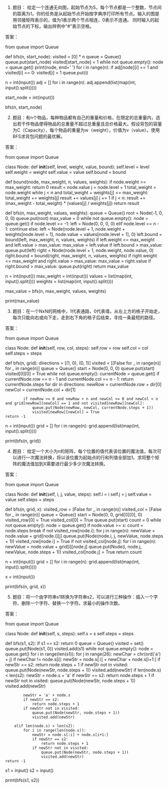

1. 题目： 给定一个连通无向图，起始节点为S，每个节点都是一个整数，节点间的距离为1。你的任务是从起始节点开始按字典序打印所有节点。输入的图是用邻接矩阵表示的，值为1表示两个节点相连，0表示不连通。 同时输入的起始节点的下标，输出样例中“#”表示空格。

答案：

from queue import Queue

def bfs(n, start_node):
    visited = [0] * n
    queue = Queue()
    queue.put(start_node)
    visited[start_node] = 1
    while not queue.empty():
        node = queue.get()
        print(node, end=' ')
        for i in range(n):
            if adj[node][i] == 1 and visited[i] == 0:
                visited[i] = 1
                queue.put(i)

n = int(input())
adj = []
for i in range(n):
    adj.append(list(map(int, input().split())))

start_node = int(input())

bfs(n, start_node)


2. 题目：有n个物品，每种物品都有自己的重量和价格，在限定的总重量内，选出若干件物品使得物品的总重量不超过总重量且总价格最大。假设背包的容量为C（Capacity），每个物品的重量为w（weight），价值为v（value）。使用BFS求背包问题的最优解。

答案：

from queue import Queue

class Node:
	def __init__(self, level, weight, value, bound):
		self.level = level
		self.weight = weight
		self.value = value
		self.bound = bound

def bound(node, max_weight, n, values, weights):
	if node.weight >= max_weight:
		return 0
	result = node.value
	j = node.level + 1
	total_weight = node.weight
	while j < n and total_weight + weights[j] <= max_weight:
		total_weight += weights[j]
		result += values[j]
		j += 1
	if j < n:
		result += (max_weight - total_weight) * (values[j] / weights[j])
	return result

def bfs(n, max_weight, values, weights):
	queue = Queue()
	root = Node(-1, 0, 0, 0)
	queue.put(root)
	max_value = 0
	while not queue.empty():
		node = queue.get()
		if node.level == -1:
			left = Node(0, 0, 0, 0)
		elif node.level == n - 1:
			continue
		else:
			left = Node(node.level + 1, node.weight + weights[node.level + 1], node.value + values[node.level + 1], 0)
			left.bound = bound(left, max_weight, n, values, weights)
			if left.weight <= max_weight and left.value > max_value:
				max_value = left.value
			if left.bound > max_value:
				queue.put(left)
		right = Node(node.level + 1, node.weight, node.value, 0)
		right.bound = bound(right, max_weight, n, values, weights)
		if right.weight <= max_weight and right.value > max_value:
			max_value = right.value
		if right.bound > max_value:
			queue.put(right)
	return max_value

n = int(input())
max_weight = int(input())
values = list(map(int, input().split()))
weights = list(map(int, input().split()))

max_value = bfs(n, max_weight, values, weights)

print(max_value)


3. 题目：在一个NxN的网格中，1代表通路，0代表墙，从左上方的格子开始走，每次只能向右或向下走，走到右下角的格子后结束，寻找一条最短的路径。

答案：

from queue import Queue

class Node:
	def __init__(self, row, col, steps):
		self.row = row
		self.col = col
		self.steps = steps

def bfs(n, grid):
	directions = [(1, 0), (0, 1)]
	visited = [[False for _ in range(n)] for _ in range(n)]
	queue = Queue()
	start = Node(0, 0, 0)
	queue.put(start)
	visited[0][0] = True
	while not queue.empty():
		currentNode = queue.get()
		if currentNode.row == n - 1 and currentNode.col == n - 1:
			return currentNode.steps
		for dir in directions:
			newRow = currentNode.row + dir[0]
			newCol = currentNode.col + dir[1]
			
			if newRow >= 0 and newRow < n and newCol >= 0 and newCol < n and grid[newRow][newCol] == 1 and not visited[newRow][newCol]:
				queue.put(Node(newRow, newCol, currentNode.steps + 1))
				visited[newRow][newCol] = True
	return -1

n = int(input())
grid = []
for i in range(n):
	grid.append(list(map(int, input().split())))

print(bfs(n, grid))


4. 题目： 给定一个大小为n的矩阵，每个位置的值代表该位置的魔法值，每次可以进行一次魔法转换，将以该位置为起始点的行和列值全部加1。求将整个矩阵的魔法值加到X需要进行最少多少次魔法转换。

答案：

from queue import Queue

class Node:
	def __init__(self, i, j, value, steps):
		self.i = i
		self.j = j
		self.value = value
		self.steps = steps

def bfs(n, grid, x):
	visited_row = [False for _ in range(n)]
	visited_col = [False for _ in range(n)]
	queue = Queue()
	start = Node(0, 0, grid[0][0], 0)
	visited_row[0] = True
	visited_col[0] = True
	queue.put(start)
	count = 0
	while not queue.empty():
		node = queue.get()
		if node.value >= x:
			count = node.steps
			break
		if not visited_row[node.i]:
			for j in range(n):
				newValue = node.value + grid[node.i][j]
				queue.put(Node(node.i, j, newValue, node.steps + 1))
			visited_row[node.i] = True
		if not visited_col[node.j]:
			for i in range(n):
				newValue = node.value + grid[i][node.j]
				queue.put(Node(i, node.j, newValue, node.steps + 1))
			visited_col[node.j] = True
	return count

n = int(input())
grid = []
for i in range(n):
	grid.append(list(map(int, input().split())))
	
x = int(input())

print(bfs(n, grid, x))


5. 题目：将一个由字符串s1转换为字符串s2，可以进行三种操作：插入一个字符、删除一个字符、替换一个字符。求最小的操作次数。

答案：

from queue import Queue

class Node:
	def __init__(self, s, steps):
		self.s = s
		self.steps = steps

def bfs(s1, s2):
	if s1 == s2:
		return 0
	queue = Queue()
	visited = set()
	queue.put(Node(s1, 0))
	visited.add(s1)
	while not queue.empty():
		node = queue.get()
		for i in range(len(s1)):
			for j in range(26):
				newChar = chr(ord('a') + j)
				if newChar != node.s[i]:
					newStr = node.s[:i] + newChar + node.s[i+1:]
					if newStr == s2:
						return node.steps + 1
					if newStr not in visited:
						queue.put(Node(newStr, node.steps + 1))
						visited.add(newStr)
		if len(node.s) < len(s2):
			newStr = node.s + 'a'
			if newStr == s2:
				return node.steps + 1
			if newStr not in visited:
				queue.put(Node(newStr, node.steps + 1))
				visited.add(newStr)
			
			newStr = 'a' + node.s
			if newStr == s2:
				return node.steps + 1
			if newStr not in visited:
				queue.put(Node(newStr, node.steps + 1))
				visited.add(newStr)
			
		elif len(node.s) > len(s2):
			for i in range(len(node.s)):
				newStr = node.s[:i] + node.s[i+1:]
				if newStr == s2:
					return node.steps + 1
				if newStr not in visited:
					queue.put(Node(newStr, node.steps + 1))
					visited.add(newStr)
	return -1

s1 = input()
s2 = input()

print(bfs(s1, s2))